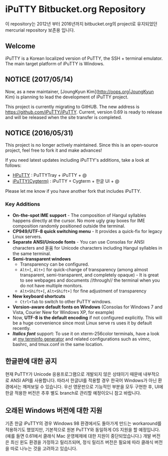 iPuTTY Bitbucket.org Repository
==

이 repository는 2012년 부터 2016년까지 bitbucket.org의 project로 유지되었던 mercurial repository 보존용 입니다.


## Welcome

iPuTTY is a Korean localized version of PuTTY, the SSH + terminal emulator. The main target platform of iPuTTY is Windows.

## NOTICE (2017/05/14)

Now, as a new maintainer, [JoungKyun Kim](http://oops.org|JoungKyun Kim) is planning to lead the development of iPuTTY project.

This project is currently migrating to GitHUB. The new address is https://github.com/iPuTTY/iPuTTY.
Current, version 0.69 is ready to release and will be released when the site transfer is completed.

## NOTICE (2016/05/31)

This project is no longer actively maintained.
Since this is an open-source project, feel free to fork it and make advances!

If you need latest updates including iPuTTY's additions, take a look at follows:
  * [HPuTTY](https://github.com/teamnop/HPuTTY) : PuTTYTray + iPuTTY + @
  * [iPuTTY(Cygterm)](https://github.com/joungkyun/iputty) : iPuTTY + Cygterm + 한글 UI + @

Please let me know if you have another fork that includes iPuTTY.

### Key Additions

 * **On-the-spot IME support** - The composition of Hangul syllables happens directly at the cursor. No more ugly gray boxes for IME composition randomly positioned outside the terminal.
 * **CP949/UTF-8 quick switching menu** - It provides a quick-fix for legacy Linux servers.
 * **Separate ANSI/Unicode fonts** - You can use Consolas for ANSI characters and 돋움 for Unicode characters including Hangul syllables in the same terminal.
 * **Semi-transparent windows**
   * Transparency can be configured.
   * ```Alt+[```, ```Alt+]``` for quick-change of transparency (among almost transparent, semi-transparent, and completely opaque) - It is great to see webpages and documents //through// the terminal when you do not have multiple monitors.
   * ```Alt+Shift+[```, ```Alt+Shift+]``` for fine adjustment of transparency
 * **New keyboard shortcuts**
   * ```Ctrl+Tab``` to switch to other PuTTY windows.
 * **Version-aware default fonts on Windows** (Consolas for Windows 7 and Vista, Courier New for Windows XP, for example)
 * Now, **UTF-8 is the default encoding** if not configured explicitly. This will be a huge convenience since most Linux serve
rs uses it by default recently.
 * ***Italics font*** support: To use it on xterm-256color terminals, have a look at [my terminfo generator](https://bitbucket.org/daybreaker/snippets/src/tip/home-config/gen-italics-terminfo.sh?at=default) and related configurations such as vimrc, bashrc, and tmux.conf in the same location.

## 한글판에 대한 공지

현재 PuTTY가 Unicode 응용프로그램으로 개발되지 않은 상태이기 때문에 내부적으로 ANSI API를 사용합니다. 따라서 한글UI를 적용할
경우 한국어 Windows가 아닌 환경에서는 깨져보일 수 있습니다. 우선 영문판으로 기능적인 부분을 모두 구현한 후, UI에 한글 적용한
버전은 추후 별도 branch로 관리할 예정이오니 참고 바랍니다.


## 오래된 Windows 버전에 대한 지원

기존 한글 iPuTTY의 경우 Windows 98 환경에서도 돌아가게 만드는 workaround를 적용하기도 했었지만, 기본적으로 원본 PuTTY와 동일하게
OS 지원을 할 예정입니다. (예를 들면 0.61에서 클래식 Mac 운영체제에 대한 지원이 중단되었습니다.) 개발 버전은 최신 윈도 환경을
가정하고 릴리즈되며, 정식 릴리즈 버전은 필요에 따라 클래식 버전을 따로 나누는 것을 고려하고 있습니다.
